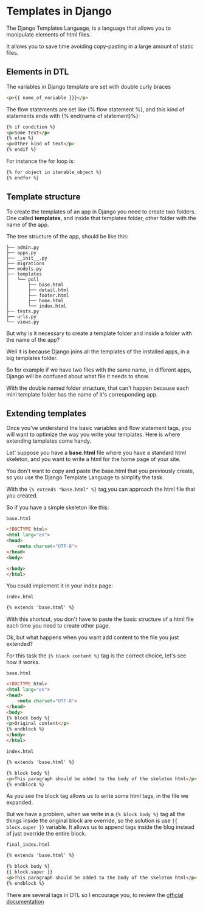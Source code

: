 # Templates in Django

The Django Templates Language, is a language that allows you to manipulate 
elements of html files. 

It allows you to save time avoiding copy-pasting in a large amount of static  files.

## Elements in DTL

The variables in Django template are set with double curly braces

```html
<p>{{ name_of_variable }}}</p>
```

The flow statements are set like {% flow statement %}, and this kind of statements 
ends with {% end(name of statement)%}:

```html
{% if condition %}
<p>Some text</p>
{% else %}
<p>Other kind of text</p>
{% endif %}
```

For instance the for loop is:

```html
{% for object in iterable_object %}
{% endfor %}
```

## Template structure

To create the templates of an app in Django you need to create two folders. One called **templates**,
and inside that templates folder, other folder with the name of the app.

The tree structure of the app, should be like this:

```vim
├── admin.py
├── apps.py
├── __init__.py
├── migrations
├── models.py
├── templates
│   └── poll
│       ├── base.html
│       ├── detail.html
│       ├── footer.html
│       ├── home.html
│       └── index.html
├── tests.py
├── urls.py
└── views.py
```

But why is it necessary to create a template folder and inside a folder with the name of the app?

Well it is because Django joins all the templates of the installed apps, in a big templates folder.

So for example if we have two files with the same name, in different apps, Django will be confused 
about what file it needs to show.

With  the double named folder structure, that can't happen because each mini template folder has 
the name of it's corresponding app.

## Extending templates

Once you've understand the basic variables and flow statement tags, you will want
to optimize the way you write your templates. Here is where extending templates come handy.

Let' suppose you have a **base.html** file where you have a standard html skeleton, and you
want to write a html for the home page of your site.

You don't want to copy and paste the base.html that you previously create, so you use the Django
Template Language to simplify the task.

With the  `{% extends "base.html" %}`  tag,you can approach the html file that you created.

So if you have a simple skeleton like this:

`base.html`
```html
<!DOCTYPE html>
<html lang="en">
<head>
    <meta charset="UTF-8">
</head>
<body>

</body>
</html>
```

You could implement it in your index page:

`index.html`

```html
{% extends 'base.html' %}
```

With this shortcut, you don't have to paste the basic structure of a html file each time you 
need to create other page.

Ok, but what happens when you want add content to the file you just extended?

For this task the `{% block content %}` tag is the correct choice, let's  see how it works.

`base.html`
```html
<!DOCTYPE html>
<html lang="en">
<head>
    <meta charset="UTF-8">
</head>
<body>
{% block body %}
<p>Original content</p>
{% endblock %}
</body>
</html>
```

`index.html`

```html
{% extends 'base.html' %}

{% block body %}
<p>This paragraph should be added to the body of the skeleton html</p>
{% endblock %}
```

As you see the block tag allows us to write some html tags, in the file we expanded.

But we have a problem, when we write in a `{% block body %}` tag all the things inside the 
original block are override, so the solution is use `{{ block.super }}` variable. It allows
us to append tags inside the blog instead of just override the entire block.

`final_index.html`

```html
{% extends 'base.html' %}

{% block body %}
{{ block.super }}
<p>This paragraph should be added to the body of the skeleton html</p>
{% endblock %}
```

There are several tags in DTL so I encourage you, to review 
the [official documentation](https://docs.djangoproject.com/en/3.1/ref/templates/language/)
 